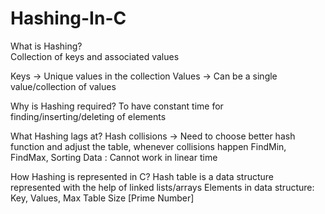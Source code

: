 # Hashing-In-C

What is Hashing? <br>
Collection of keys and associated values

Keys -> Unique values in the collection
Values -> Can be a single value/collection of values

Why is Hashing required?
To have constant time for finding/inserting/deleting of elements

What Hashing lags at?
Hash collisions -> Need to choose better hash function and adjust the table, whenever collisions happen
FindMin, FindMax, Sorting Data : Cannot work in linear time

How Hashing is represented in C?
Hash table is a data structure represented with the help of linked lists/arrays
Elements in data structure:
Key,
Values,
Max Table Size [Prime Number]
